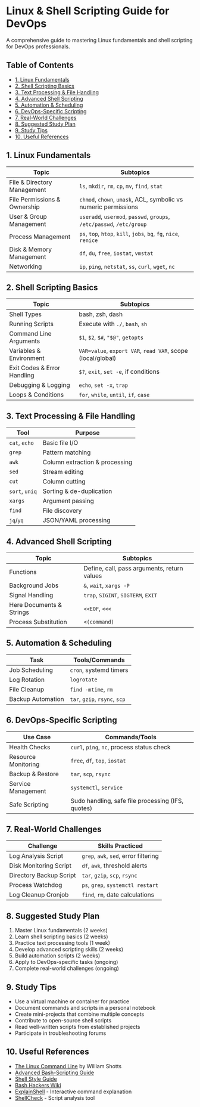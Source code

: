 # Linux & Shell Scripting Guide for DevOps

A comprehensive guide to mastering Linux fundamentals and shell scripting for DevOps professionals.

## Table of Contents

- [1. Linux Fundamentals](#1-linux-fundamentals)
- [2. Shell Scripting Basics](#2-shell-scripting-basics)
- [3. Text Processing & File Handling](#3-text-processing--file-handling)
- [4. Advanced Shell Scripting](#4-advanced-shell-scripting)
- [5. Automation & Scheduling](#5-automation--scheduling)
- [6. DevOps-Specific Scripting](#6-devops-specific-scripting)
- [7. Real-World Challenges](#7-real-world-challenges)
- [8. Suggested Study Plan](#8-suggested-study-plan)
- [9. Study Tips](#9-study-tips)
- [10. Useful References](#10-useful-references)

## 1. Linux Fundamentals

| Topic | Subtopics |
|-------|-----------|
| File & Directory Management | `ls`, `mkdir`, `rm`, `cp`, `mv`, `find`, `stat` |
| File Permissions & Ownership | `chmod`, `chown`, `umask`, ACL, symbolic vs numeric permissions |
| User & Group Management | `useradd`, `usermod`, `passwd`, `groups`, `/etc/passwd`, `/etc/group` |
| Process Management | `ps`, `top`, `htop`, `kill`, `jobs`, `bg`, `fg`, `nice`, `renice` |
| Disk & Memory Management | `df`, `du`, `free`, `iostat`, `vmstat` |
| Networking | `ip`, `ping`, `netstat`, `ss`, `curl`, `wget`, `nc` |

## 2. Shell Scripting Basics

| Topic | Subtopics |
|-------|-----------|
| Shell Types | bash, zsh, dash |
| Running Scripts | Execute with `./`, `bash`, `sh` |
| Command Line Arguments | `$1`, `$2`, `$#`, `"$@"`, `getopts` |
| Variables & Environment | `VAR=value`, `export VAR`, `read VAR`, scope (local/global) |
| Exit Codes & Error Handling | `$?`, `exit`, `set -e`, if conditions |
| Debugging & Logging | `echo`, `set -x`, `trap` |
| Loops & Conditions | `for`, `while`, `until`, `if`, `case` |

## 3. Text Processing & File Handling

| Tool | Purpose |
|------|---------|
| `cat`, `echo` | Basic file I/O |
| `grep` | Pattern matching |
| `awk` | Column extraction & processing |
| `sed` | Stream editing |
| `cut` | Column cutting |
| `sort`, `uniq` | Sorting & de-duplication |
| `xargs` | Argument passing |
| `find` | File discovery |
| `jq`/`yq` | JSON/YAML processing |

## 4. Advanced Shell Scripting

| Topic | Subtopics |
|-------|-----------|
| Functions | Define, call, pass arguments, return values |
| Background Jobs | `&`, `wait`, `xargs -P` |
| Signal Handling | `trap`, `SIGINT`, `SIGTERM`, `EXIT` |
| Here Documents & Strings | `<<EOF`, `<<<` |
| Process Substitution | `<(command)` |

## 5. Automation & Scheduling

| Task | Tools/Commands |
|------|----------------|
| Job Scheduling | `cron`, systemd timers |
| Log Rotation | `logrotate` |
| File Cleanup | `find -mtime`, `rm` |
| Backup Automation | `tar`, `gzip`, `rsync`, `scp` |

## 6. DevOps-Specific Scripting

| Use Case | Commands/Tools |
|----------|----------------|
| Health Checks | `curl`, `ping`, `nc`, process status check |
| Resource Monitoring | `free`, `df`, `top`, `iostat` |
| Backup & Restore | `tar`, `scp`, `rsync` |
| Service Management | `systemctl`, `service` |
| Safe Scripting | Sudo handling, safe file processing (IFS, quotes) |

## 7. Real-World Challenges

| Challenge | Skills Practiced |
|-----------|-------------------|
| Log Analysis Script | `grep`, `awk`, `sed`, error filtering |
| Disk Monitoring Script | `df`, `awk`, threshold alerts |
| Directory Backup Script | `tar`, `gzip`, `scp`, `rsync` |
| Process Watchdog | `ps`, `grep`, `systemctl restart` |
| Log Cleanup Cronjob | `find`, `rm`, date calculations |

## 8. Suggested Study Plan

1. Master Linux fundamentals (2 weeks)
2. Learn shell scripting basics (2 weeks)
3. Practice text processing tools (1 week)
4. Develop advanced scripting skills (2 weeks)
5. Build automation scripts (2 weeks)
6. Apply to DevOps-specific tasks (ongoing)
7. Complete real-world challenges (ongoing)

## 9. Study Tips

- Use a virtual machine or container for practice
- Document commands and scripts in a personal notebook
- Create mini-projects that combine multiple concepts
- Contribute to open-source shell scripts
- Read well-written scripts from established projects
- Participate in troubleshooting forums

## 10. Useful References

- [The Linux Command Line](https://linuxcommand.org/tlcl.php) by William Shotts
- [Advanced Bash-Scripting Guide](https://tldp.org/LDP/abs/html/)
- [Shell Style Guide](https://google.github.io/styleguide/shellguide.html)
- [Bash Hackers Wiki](https://wiki.bash-hackers.org/)
- [ExplainShell](https://explainshell.com/) - Interactive command explanation
- [ShellCheck](https://www.shellcheck.net/) - Script analysis tool
